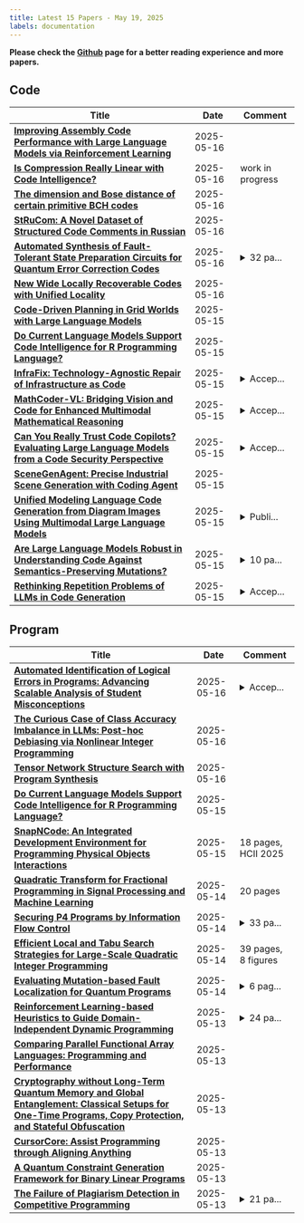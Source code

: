 ```yaml
---
title: Latest 15 Papers - May 19, 2025
labels: documentation
---
```

**Please check the [Github](https://github.com/zezhishao/MTS_Daily_ArXiv) page for a better reading experience and more papers.**

## Code
| **Title** | **Date** | **Comment** |
| --- | --- | --- |
| **[Improving Assembly Code Performance with Large Language Models via Reinforcement Learning](http://arxiv.org/abs/2505.11480v1)** | 2025-05-16 |  |
| **[Is Compression Really Linear with Code Intelligence?](http://arxiv.org/abs/2505.11441v1)** | 2025-05-16 | work in progress |
| **[The dimension and Bose distance of certain primitive BCH codes](http://arxiv.org/abs/2503.01118v2)** | 2025-05-16 |  |
| **[StRuCom: A Novel Dataset of Structured Code Comments in Russian](http://arxiv.org/abs/2505.11026v1)** | 2025-05-16 |  |
| **[Automated Synthesis of Fault-Tolerant State Preparation Circuits for Quantum Error Correction Codes](http://arxiv.org/abs/2408.11894v3)** | 2025-05-16 | <details><summary>32 pa...</summary><p>32 pages, 21 figures Version 2: included some references, fixed error in printed circuits Version 3: journal publication update, extended evaluations</p></details> |
| **[New Wide Locally Recoverable Codes with Unified Locality](http://arxiv.org/abs/2505.06819v2)** | 2025-05-16 |  |
| **[Code-Driven Planning in Grid Worlds with Large Language Models](http://arxiv.org/abs/2505.10749v1)** | 2025-05-15 |  |
| **[Do Current Language Models Support Code Intelligence for R Programming Language?](http://arxiv.org/abs/2410.07793v3)** | 2025-05-15 |  |
| **[InfraFix: Technology-Agnostic Repair of Infrastructure as Code](http://arxiv.org/abs/2503.17220v2)** | 2025-05-15 | <details><summary>Accep...</summary><p>Accepted at ISSTA 2025</p></details> |
| **[MathCoder-VL: Bridging Vision and Code for Enhanced Multimodal Mathematical Reasoning](http://arxiv.org/abs/2505.10557v1)** | 2025-05-15 | <details><summary>Accep...</summary><p>Accepted to ACL 2025 Findings</p></details> |
| **[Can You Really Trust Code Copilots? Evaluating Large Language Models from a Code Security Perspective](http://arxiv.org/abs/2505.10494v1)** | 2025-05-15 | <details><summary>Accep...</summary><p>Accepted by ACL2025 Main Conference</p></details> |
| **[SceneGenAgent: Precise Industrial Scene Generation with Coding Agent](http://arxiv.org/abs/2410.21909v2)** | 2025-05-15 |  |
| **[Unified Modeling Language Code Generation from Diagram Images Using Multimodal Large Language Models](http://arxiv.org/abs/2503.12293v2)** | 2025-05-15 | <details><summary>Publi...</summary><p>Published in the Journal of Machine Learning with Applications, Author Contributions: Averi Bates: Methodology, Development, Analysis, Data Curation, Drafting, Review. Ryan Vavricka: Data Curation, Development, Review. Shane Carleton: Supervision, Funding. Ruosi Shao: Review. Chongle Pan: Supervision, Review</p></details> |
| **[Are Large Language Models Robust in Understanding Code Against Semantics-Preserving Mutations?](http://arxiv.org/abs/2505.10443v1)** | 2025-05-15 | <details><summary>10 pa...</summary><p>10 pages, 5 tables, 1 figure</p></details> |
| **[Rethinking Repetition Problems of LLMs in Code Generation](http://arxiv.org/abs/2505.10402v1)** | 2025-05-15 | <details><summary>Accep...</summary><p>Accepted to ACL 2025 (main)</p></details> |

## Program
| **Title** | **Date** | **Comment** |
| --- | --- | --- |
| **[Automated Identification of Logical Errors in Programs: Advancing Scalable Analysis of Student Misconceptions](http://arxiv.org/abs/2505.10913v1)** | 2025-05-16 | <details><summary>Accep...</summary><p>Accepted for publication at the 18th International Conference on Educational Data Mining (EDM), 2025</p></details> |
| **[The Curious Case of Class Accuracy Imbalance in LLMs: Post-hoc Debiasing via Nonlinear Integer Programming](http://arxiv.org/abs/2405.07623v6)** | 2025-05-16 |  |
| **[Tensor Network Structure Search with Program Synthesis](http://arxiv.org/abs/2502.02711v3)** | 2025-05-16 |  |
| **[Do Current Language Models Support Code Intelligence for R Programming Language?](http://arxiv.org/abs/2410.07793v3)** | 2025-05-15 |  |
| **[SnapNCode: An Integrated Development Environment for Programming Physical Objects Interactions](http://arxiv.org/abs/2505.09882v1)** | 2025-05-15 | 18 pages, HCII 2025 |
| **[Quadratic Transform for Fractional Programming in Signal Processing and Machine Learning](http://arxiv.org/abs/2503.09977v3)** | 2025-05-14 | 20 pages |
| **[Securing P4 Programs by Information Flow Control](http://arxiv.org/abs/2505.09221v1)** | 2025-05-14 | <details><summary>33 pa...</summary><p>33 pages, including references and appendix. Extended version of paper accepted to CSF 2025</p></details> |
| **[Efficient Local and Tabu Search Strategies for Large-Scale Quadratic Integer Programming](http://arxiv.org/abs/2409.14176v2)** | 2025-05-14 | 39 pages, 8 figures |
| **[Evaluating Mutation-based Fault Localization for Quantum Programs](http://arxiv.org/abs/2505.09059v1)** | 2025-05-14 | <details><summary>6 pag...</summary><p>6 pages, Accepted at Short Papers, Emerging Results in the International Conference on Evaluation and Assessment in Software Engineering (EASE), 2025</p></details> |
| **[Reinforcement Learning-based Heuristics to Guide Domain-Independent Dynamic Programming](http://arxiv.org/abs/2503.16371v2)** | 2025-05-13 | <details><summary>24 pa...</summary><p>24 pages, 4 figures, to be published in CPAIOR 2025 (https://sites.google.com/view/cpaior2025)</p></details> |
| **[Comparing Parallel Functional Array Languages: Programming and Performance](http://arxiv.org/abs/2505.08906v1)** | 2025-05-13 |  |
| **[Cryptography without Long-Term Quantum Memory and Global Entanglement: Classical Setups for One-Time Programs, Copy Protection, and Stateful Obfuscation](http://arxiv.org/abs/2504.21842v2)** | 2025-05-13 |  |
| **[CursorCore: Assist Programming through Aligning Anything](http://arxiv.org/abs/2410.07002v3)** | 2025-05-13 |  |
| **[A Quantum Constraint Generation Framework for Binary Linear Programs](http://arxiv.org/abs/2503.21222v2)** | 2025-05-13 |  |
| **[The Failure of Plagiarism Detection in Competitive Programming](http://arxiv.org/abs/2505.08244v1)** | 2025-05-13 | <details><summary>21 pa...</summary><p>21 pages, 3 figures, 2 tables, submitted for publication</p></details> |

